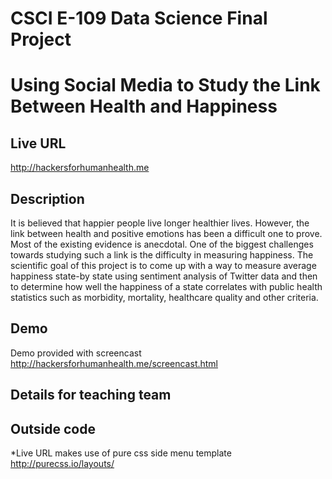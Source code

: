 # CSCI E-109 Data Science Final Project
# Using Social Media to Study the Link Between Health and Happiness
## Live URL
<http://hackersforhumanhealth.me>

## Description
It is believed that happier people live longer healthier lives. However, the link between health and positive emotions has been a difficult one to prove. Most of the existing evidence is anecdotal. One of the biggest challenges towards studying such a link is the difficulty in measuring happiness. The scientific goal of this project is to come up with a way to measure average happiness state-by state using sentiment analysis of Twitter data and then to determine how well the happiness of a state correlates with public health statistics such as morbidity, mortality, healthcare quality and other criteria.



## Demo
Demo provided with screencast
<http://hackersforhumanhealth.me/screencast.html>

## Details for teaching team


## Outside code
*Live URL makes use of pure css side menu template http://purecss.io/layouts/ 




